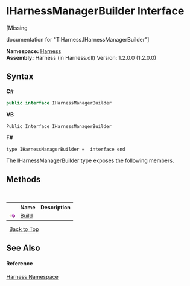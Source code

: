# IHarnessManagerBuilder Interface
 

\[Missing <summary> documentation for "T:Harness.IHarnessManagerBuilder"\]

**Namespace:**&nbsp;<a href="c306edfe-5c5e-b933-d794-fef44c8f4ffc">Harness</a><br />**Assembly:**&nbsp;Harness (in Harness.dll) Version: 1.2.0.0 (1.2.0.0)

## Syntax

**C#**<br />
``` C#
public interface IHarnessManagerBuilder
```

**VB**<br />
``` VB
Public Interface IHarnessManagerBuilder
```

**F#**<br />
``` F#
type IHarnessManagerBuilder =  interface end
```

The IHarnessManagerBuilder type exposes the following members.


## Methods
&nbsp;<table><tr><th></th><th>Name</th><th>Description</th></tr><tr><td>![Public method](media/pubmethod.gif "Public method")</td><td><a href="eef6cadd-654f-bbdc-4de6-9295e9691fff">Build</a></td><td /></tr></table>&nbsp;
<a href="#iharnessmanagerbuilder-interface">Back to Top</a>

## See Also


#### Reference
<a href="c306edfe-5c5e-b933-d794-fef44c8f4ffc">Harness Namespace</a><br />